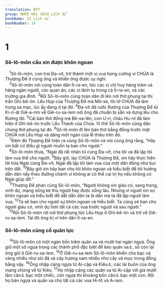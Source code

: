 ```yaml
---
translation: BPT
group: MƯƠI HAI SÁCH LỊCH SỬ
bookName: II Lịch sử 
bookNumber: 14
---
```


<div class="title"><h1>1</h1><h3>Sô-lô-môn cầu xin được khôn ngoan</h3></div>
<span class="verse 2su_1_1"> <sup>1</sup>Sô-lô-môn, con trai Đa-vít, trở thành một vị vua hùng cường vì CHÚA là Thượng Đế ở cùng ông và khiến ông được uy nghi.<br/></span>
<span class="verse 2su_1_2"> <sup>2</sup>Sô-lô-môn nói cùng toàn dân Ít-ra-en, tức các vị chỉ huy hàng trăm và hàng ngàn người, các quan án, các vị lãnh tụ trong cả Ít-ra-en, và các trưởng gia đình.</span>
<span class="verse 2su_1_3"><sup>3</sup>Rồi Sô-lô-môn cùng toàn dân đi lên nơi thờ phụng tại thị trấn Ghi-bê-ôn. Lều Họp của Thượng Đế mà Mô-se, tôi tớ CHÚA đã làm trong sa mạc, lúc ấy đang ở tại đó.</span>
<span class="verse 2su_1_4"><sup>4</sup>Đa-vít đã rước Rương của Thượng Đế từ Ki-ri-át Giê-a-rim về Giê-ru-sa-lem nơi ông đã chuẩn bị sẵn và dựng lều cho Rương đó.</span>
<span class="verse 2su_1_5"><sup>5</sup>Cái bàn thờ đồng mà Bê-xa-lên, con U-ri, cháu Hu-rơ đã làm hiện ở Ghi-bê-ôn trước Lều Thánh của Chúa. Vì thế Sô-lô-môn cùng dân chúng thờ phụng tại đó.</span>
<span class="verse 2su_1_6"><sup>6</sup>Sô-lô-môn đi lên bàn thờ bằng đồng trước mặt CHÚA nơi Lều Họp và dâng một ngàn của lễ thiêu trên đó.<br/></span>
<span class="verse 2su_1_7"> <sup>7</sup>Đêm đó Thượng Đế hiện ra cùng Sô-lô-môn và nói cùng ông rằng, “Hãy xin bất cứ điều gì ngươi muốn ta ban cho ngươi.”<br/></span>
<span class="verse 2su_1_8"> <sup>8</sup>Sô-lô-môn thưa, “Ngài đã rất nhân từ cùng Đa-vít, cha tôi và đã lập tôi làm vua thế cho người.</span>
<span class="verse 2su_1_9"><sup>9</sup>Bây giờ, lạy CHÚA là Thượng Đế, xin hãy thực hiện lời hứa Ngài cùng Đa-vít. Ngài đã lập tôi làm vua của một dân đông như bụi trên đất.</span>
<span class="verse 2su_1_10"><sup>10</sup>Bây giờ xin hãy ban cho tôi khôn ngoan và hiểu biết để tôi hướng dẫn dân nầy theo đường chánh vì không ai có thể cai trị họ nếu không có Ngài giúp đỡ.”<br/></span>
<span class="verse 2su_1_11"> <sup>11</sup>Thượng Đế phán cùng Sô-lô-môn, “Ngươi không xin giàu có, sang trọng, vinh dự, mạng sống kẻ thù ngươi hay được sống lâu. Nhưng vì ngươi xin sự khôn ngoan và hiểu biết để dắt dẫn dân ta là dân mà ta đã lập ngươi làm vua,</span>
<span class="verse 2su_1_12"><sup>12</sup>Ta sẽ ban cho ngươi sự khôn ngoan và hiểu biết. Ta cũng sẽ ban cho ngươi giàu có, vinh dự hơn tất cả các vua trước ngươi và sau ngươi.”<br/></span>
<span class="verse 2su_1_13"> <sup>13</sup>Rồi Sô-lô-môn rời nơi thờ phụng tức Lều Họp ở Ghi-bê-ôn và trở về Giê-ru-sa-lem. Tại đó ông trị vì trên dân Ít-ra-en.<br/></span>
<div class="title"><h3>Sô-lô-môn củng cố quân lực</h3></div>
<span class="verse 2su_1_14"> <sup>14</sup>Sô-lô-môn có một ngàn bốn trăm quân xa và mười hai ngàn ngựa. Ông giữ một số ngựa trong các thành phố đặc biệt để kéo quân xa<a data-toggle="tooltip" data-placement="bottom" title="Thành phố có những nơi dành riêng để giữ ngựa và quân xa.">⚓</a>, số còn lại ông giữ ở Giê-ru-sa-lem.</span>
<span class="verse 2su_1_15"><sup>15</sup>Ở Giê-ru-sa-lem Sô-lô-môn khiến cho bạc và vàng nhiều như sỏi đá và cây hương nam nhiều như cây vả mọc trong đồng bằng vậy.</span>
<span class="verse 2su_1_16"><sup>16</sup>Ông nhập cảng ngựa từ Ai-cập và Kiêu<a data-toggle="tooltip" data-placement="bottom" title="Hay “Xi-li-xia,” một vùng mà bây giờ thuộc miền Nam Thổ-nhĩ-kỳ.">⚓</a>; các lái buôn của ông mang chúng về từ Kiêu.</span>
<span class="verse 2su_1_17"><sup>17</sup>Họ nhập cảng các quân xa từ Ai-cập với giá mười lăm cân<a data-toggle="tooltip" data-placement="bottom" title="Hay “600 sê-ken” (khoảng 7 kí-lô).">⚓</a> bạc một chiếc, còn ngựa thì khoảng bốn cân<a data-toggle="tooltip" data-placement="bottom" title="Hay “150 sê-ken” (khoảng 2 kí-lô).">⚓</a> bạc một con. Rồi họ bán ngựa và quân xa cho tất cả các vua Hi-tít và A-ram.<br/></span>
